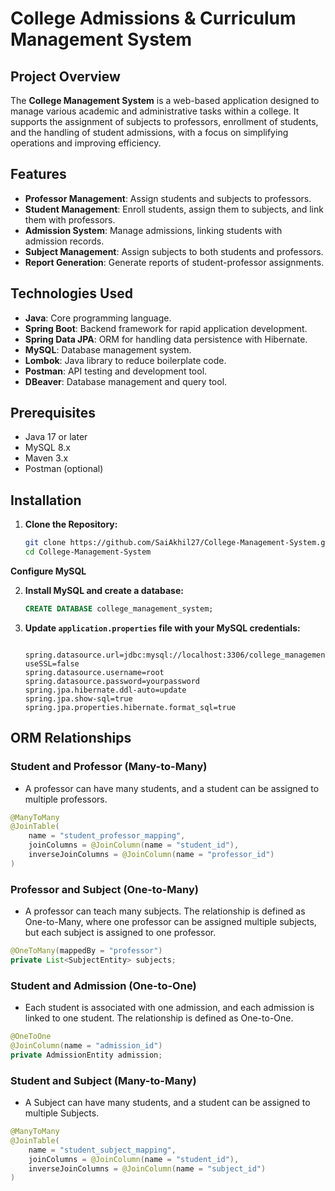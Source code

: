 # College Admissions & Curriculum Management System

## Project Overview
The **College Management System** is a web-based application designed to manage various academic and administrative tasks within a college. It supports the assignment of subjects to professors, enrollment of students, and the handling of student admissions, with a focus on simplifying operations and improving efficiency.

## Features
- **Professor Management**: Assign students and subjects to professors.
- **Student Management**: Enroll students, assign them to subjects, and link them with professors.
- **Admission System**: Manage admissions, linking students with admission records.
- **Subject Management**: Assign subjects to both students and professors.
- **Report Generation**: Generate reports of student-professor assignments.

## Technologies Used
- **Java**: Core programming language.
- **Spring Boot**: Backend framework for rapid application development.
- **Spring Data JPA**: ORM for handling data persistence with Hibernate.
- **MySQL**: Database management system.
- **Lombok**: Java library to reduce boilerplate code.
- **Postman**: API testing and development tool.
- **DBeaver**: Database management and query tool.
  
 ## Prerequisites
- Java 17 or later
- MySQL 8.x
- Maven 3.x
- Postman (optional)

## Installation

1. **Clone the Repository:**
   ```bash
   git clone https://github.com/SaiAkhil27/College-Management-System.git
   cd College-Management-System


 **Configure MySQL**
 
2. **Install MySQL and create a database:**
    ```sql
    CREATE DATABASE college_management_system;
    ```
    
3. **Update `application.properties` file with your MySQL credentials:**
    ```properties
    
    spring.datasource.url=jdbc:mysql://localhost:3306/college_management_system?useSSL=false
    spring.datasource.username=root
    spring.datasource.password=yourpassword
    spring.jpa.hibernate.ddl-auto=update
    spring.jpa.show-sql=true
    spring.jpa.properties.hibernate.format_sql=true
    ```

## ORM Relationships

### Student and Professor (Many-to-Many)
- A professor can have many students, and a student can be assigned to multiple professors.

```java
@ManyToMany
@JoinTable(
    name = "student_professor_mapping",
    joinColumns = @JoinColumn(name = "student_id"),
    inverseJoinColumns = @JoinColumn(name = "professor_id")
)
```

### Professor and Subject (One-to-Many)
- A professor can teach many subjects. The relationship is defined as One-to-Many, where one professor can be assigned multiple subjects, but each subject is assigned to one professor.

```java
@OneToMany(mappedBy = "professor")
private List<SubjectEntity> subjects;
```
### Student and Admission (One-to-One)
- Each student is associated with one admission, and each admission is linked to one student. The relationship is defined as One-to-One.

```java
@OneToOne
@JoinColumn(name = "admission_id")
private AdmissionEntity admission;
```
### Student and Subject (Many-to-Many)
- A Subject can have many students, and a student can be assigned to multiple Subjects.

```java
@ManyToMany
@JoinTable(
    name = "student_subject_mapping",
    joinColumns = @JoinColumn(name = "student_id"),
    inverseJoinColumns = @JoinColumn(name = "subject_id")
)
```







